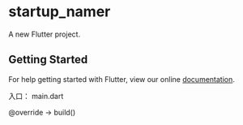 # startup_namer

A new Flutter project.

## Getting Started

For help getting started with Flutter, view our online
[documentation](https://flutter.io/).


入口： main.dart

@override -> build()